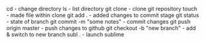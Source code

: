 cd - change directory
ls - list directory
git clone - clone git repository
touch - made file within clone
git add . - added changes to commit stage
git status - state of branch
git commit -m "some notes" - commit changes
git push origin master - push changes to github
git checkout -b "new branch" - add & switch to new branch
subl . - launch sublime
